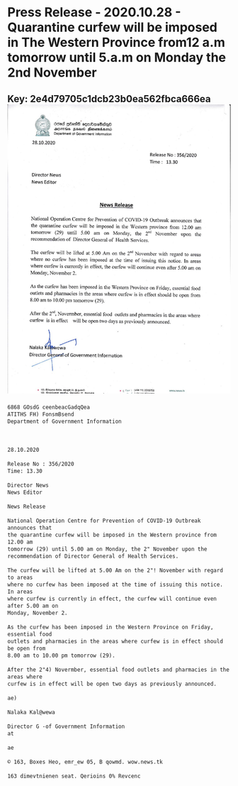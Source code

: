 # Press Release - 2020.10.28 - Quarantine curfew will be imposed in The  Western Province from12 a.m tomorrow until 5.a.m on Monday the 2nd November 
Key: 2e4d79705c1dcb23b0ea562fbca666ea 
![img](img/2e4d79705c1dcb23b0ea562fbca666ea.jpg)
---
```
6868 GOsdG ceenbeacGadqQea
ATITHS FH) FonsmBsend
Department of Government Information

 

28.10.2020

Release No : 356/2020
Time: 13.30

Director News
News Editor

News Release

National Operation Centre for Prevention of COVID-19 Outbreak announces that
the quarantine curfew will be imposed in the Western province from 12.00 am
tomorrow (29) until 5.00 am on Monday, the 2" November upon the
recommendation of Director General of Health Services.

The curfew will be lifted at 5.00 Am on the 2"! November with regard to areas
where no curfew has been imposed at the time of issuing this notice. In areas
where curfew is currently in effect, the curfew will continue even after 5.00 am on
Monday, November 2.

As the curfew has been imposed in the Western Province on Friday, essential food
outlets and pharmacies in the areas where curfew is in effect should be open from
8.00 am to 10.00 pm tomorrow (29).

After the 2"4) Novermber, essential food outlets and pharmacies in the areas where
curfew is in effect will be open two days as previously announced.

ae)

Nalaka Kal@wewa

Director G -of Government Information
at

ae

© 163, Boxes Heo, emr_ew 05, B qowmd. wow.news.tk

163 dimevtnienen seat. Qerioins 0% Revcenc

 

 

```
